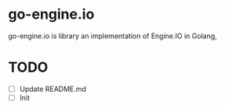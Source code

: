 # go-engine.io

go-engine.io is library an implementation of Engine.IO in Golang, 

# TODO

- [ ] Update README.md
- [ ] Init
